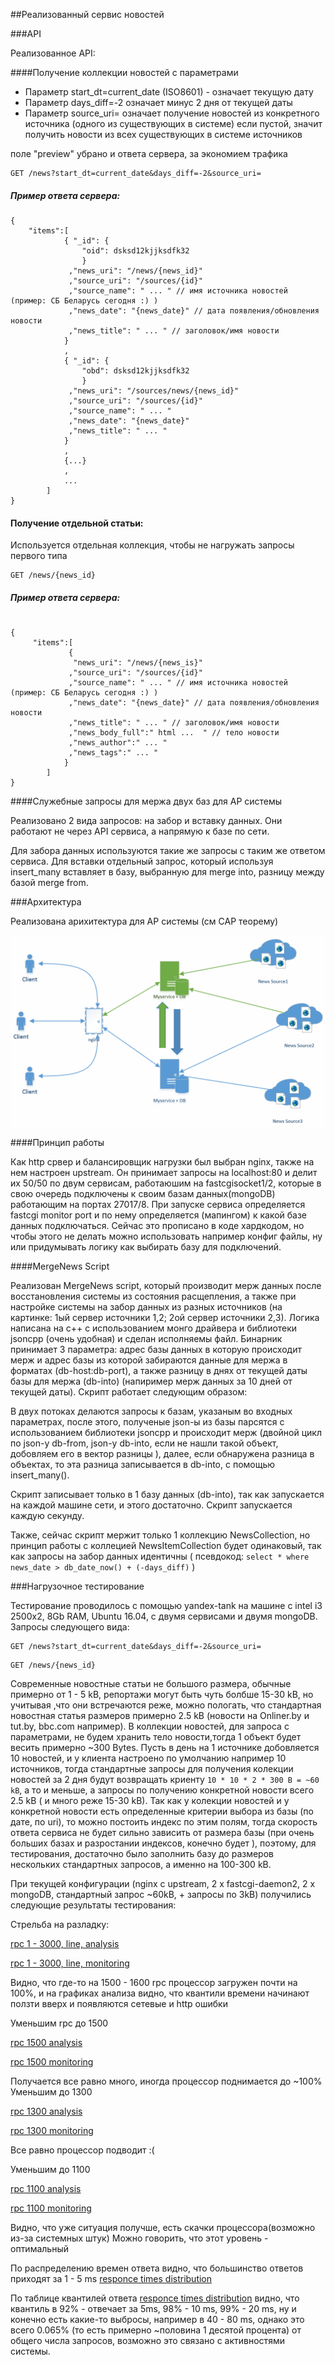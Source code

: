 ##Реализованный сервис новостей 

###API

Реализованное API:

####Получение коллекции новостей с параметрами

 - Параметр start_dt=current_date (ISO8601) - означает текущую дату
 - Параметр days_diff=-2 означает минус 2 дня от текущей даты
 - Параметр source_uri= означает получение новостей из конкретного источника (одного из существующих в системе)
   если пустой, значит получить новости из всех существующих в системе источников

поле "preview" убрано и ответа сервера, за экономием трафика 
```
GET /news?start_dt=current_date&days_diff=-2&source_uri=
```
##### Пример ответа сервера:
```
{ 
	"items":[
			{ "_id": {
				"oid": dsksd12kjjksdfk32
				}
			 ,"news_uri": "/news/{news_id}"
			 ,"source_uri": "/sources/{id}"
			 ,"source_name": " ... " // имя источника новостей (пример: СБ Беларусь сегодня :) )
			 ,"news_date": "{news_date}" // дата появления/обновления новости
			 ,"news_title": " ... " // заголовок/имя новости
			}
			,
			{ "_id": {
				"obd": dsksd12kjjksdfk32
				}
			 ,"news_uri": "/sources/news/{news_id}"
			 ,"source_uri": "/sources/{id}"
			 ,"source_name": " ... "
			 ,"news_date": "{news_date}"
			 ,"news_title": " ... " 
			}
			,
			{...}
			, 
			...
		]
}
```
#### Получение отдельной статьи:

Используется отдельная коллекция, чтобы не нагружать запросы первого типа
```
GET /news/{news_id}
```
##### Пример ответа сервера:

```

{ 
	 "items":[
	 		 { 
			  "news_uri": "/news/{news_is}"
			 ,"source_uri": "/sources/{id}"
			 ,"source_name": " ... " // имя источника новостей (пример: СБ Беларусь сегодня :) )
			 ,"news_date": "{news_date}" // дата появления/обновления новости
			 ,"news_title": " ... " // заголовок/имя новости
			 ,"news_body_full":" html ...  " // тело новости
			 ,"news_author":" ... " 
			 ,"news_tags":" ... "
			}
		]
}

``` 

####Cлужебные запросы для мержа двух баз для AP системы

Реализовано 2 вида запросов: на забор и вставку данных. Они работают не через API сервиса, а напрямую к базе по сети.

Для забора данных используются такие же запросы с таким же ответом сервиса.
Для вставки отдельный запрос, который используя insert_many вставляет в базу, выбранную для merge into, разницу между базой merge from.

###Архитектура

Реализована арихитектура для AP системы (см CAP теорему) 

![alt tag](https://github.com/EvgeniyPrudnikov/Magistracy/blob/master/WebServices/CAP/src/web5.png)

####Принцип работы

Как http срвер и балансировщик нагрузки был выбран nginx, также на нем настроен upstream. Он принимает запросы на localhost:80 и делит их 50/50 по двум сервисам, работаюшим на fastcgisocket1/2, которые в свою очередь подключены к своим базам данных(mongoDB) работающим на портах 27017/8.
При запуске сервиса определяется fastcgi monitor port и по нему определяется (мапингом) к какой базе данных подключаться. Сейчас это прописано в коде хардкодом, но чтобы этого не делать можно использовать например конфиг файлы, ну или придумывать логику как выбирать базу для подключений.  

####MergeNews Script

Реализован MergeNews script, который производит мерж данных после восстановления системы из состояния расщепления, а также при настройке системы на забор данных из разных источников (на картинке: 1ый сервер источники 1,2; 2ой сервер источники 2,3). Логика написана на c++ с использованием монго драйвера и библиотеки jsoncpp (очень удобная) и сделан исполняемы файл. Бинарник принимает 3 параметра: адрес базы данных в которую происходит мерж и адрес базы из которой забираются данные для мержа в форматах (db-host:db-port), а также разницу в днях от текущей даты базы для мержа (db-into) (напиример мерж данных за 10 дней от текущей даты). Скрипт работает следующим образом:

В двух потоках делаются запросы к базам, указаным во входных параметрах, после этого, полученые json-ы из базы парсятся с использованием библиотеки jsoncpp и происходит мерж (двойной цикл по json-у db-from, json-у db-into, если не нашли такой объект, добовляем его в вектор разницы ), далее, если обнаружена разница в объектах, то эта разница записывается в db-into, с помощью insert_many().

Скрипт записывает только в 1 базу данных (db-into), так как запускается на каждой машине сети, и этого достаточно. Скрипт запускается каждую секунду.

Также, сейчас скрипт мержит только 1 коллекцию NewsCollection, но принцип работы с коллецией NewsItemCollection будет одинаковый, так как запросы на забор данных идентичны ( псевдокод: ```select * where news_date > db_date_now() + (-days_diff)``` )

###Нагрузочное тестирование

Тестирование проводилось с помощью yandex-tank на машине с intel i3 2500x2, 8Gb RAM, Ubuntu 16.04, с двумя сервисами и двумя mongoDB.
Запросы следующего вида:

```
GET /news?start_dt=current_date&days_diff=-2&source_uri=
```
```
GET /news/{news_id}
```
Современные новостные статьи не большого размера, обычные примерно от 1 - 5 kB, репортажи могут быть чуть болбше 15-30 kB, но учитывая ,что они встречаются реже, можно пологать, что стандартная новостная статья размеров примерно 2.5 kB (новости на Onliner.by и tut.by, bbc.com например). В коллекции новостей, для запроса с параметрами, не будем хранить тело новости,тогда 1 объект будет весить примерно ~300 Bytes. Пусть в день на 1 источнике добовляется 10 новостей, и у клиента настроено по умолчанию например 10 источников, тогда стандартные запросы для получения колекции новостей за 2 дня будут возвращать криенту ```10 * 10 * 2 * 300 B = ~60 kB```, а то и меньше, а запросы по получению конкретной новости всего 2.5 kB ( и много реже 15-30 kB). Так как у колекции новостей и у конкретной новости есть определенные критерии выбора из базы (по дате, по uri), то можно постоить индекс по этим полям, тогда скорость ответа сервиса не будет сильно зависить от размера базы (при очень больших базах и разростании индексов, конечно будет ), поэтому, для тестирования, достаточно было заполнить базу до размеров нескольких стандартных запросов, а именно на 100-300 kB.

При текущей конфигурации (nginx с upstream, 2 x fastcgi-daemon2, 2 x mongoDB, стандартный запрос ~60kB, + запросы по 3kB) получились следующие результаты тестирования:

Стрельба на разладку:

[rpc 1 - 3000, line, analysis](https://overload.yandex.net/4898#tab=test_data&tags=&plot_groups=main&machines=171&metrics=&slider_start=1482661921&slider_end=1482662113&compress_ratio=1)

[rpc 1 - 3000, line, monitoring](https://overload.yandex.net/4898#tab=monitoring&tags=&plot_groups=main&machines=171&metrics=&slider_start=1482661921&slider_end=1482662113&compress_ratio=1)

Видно, что где-то на 1500 - 1600 rpc процессор загружен почти на 100%, и на графиках анализа видно, что квантили времени начинают ползти вверх и появляются сетевые и http ошибки

Уменьшим rpc до 1500 

[rpc 1500 analysis](https://overload.yandex.net/4904#tab=test_data&tags=&plot_groups=main&machines=171&metrics=&slider_start=1482663922&slider_end=1482664341&compress_ratio=1)

[rpc 1500 monitoring](https://overload.yandex.net/4904#tab=monitoring&tags=&plot_groups=main&machines=171&metrics=&slider_start=1482663922&slider_end=1482664341&compress_ratio=1)

Получается все равно много, иногда процессор поднимается до ~100% 
Уменьшим до 1300 

[rpc 1300 analysis](https://overload.yandex.net/4910#tab=test_data&tags=&plot_groups=main&machines=&metrics=&slider_start=1482665115&slider_end=1482665533)

[rpc 1300 monitoring](https://overload.yandex.net/4910#tab=monitoring&tags=&plot_groups=main&machines=171&metrics=&slider_start=1482665116&slider_end=1482665533&compress_ratio=1)

Все равно процессор подводит :( 

Уменьшим до 1100

[rpc 1100 analysis](https://overload.yandex.net/4917#tab=test_data&tags=&plot_groups=main&machines=171&metrics=&slider_start=1482666495&slider_end=1482666912&compress_ratio=1)

[rpc 1100 monitoring](https://overload.yandex.net/4917#tab=monitoring&tags=&plot_groups=main&machines=171&metrics=&slider_start=1482666495&slider_end=1482666912&compress_ratio=1)

Видно, что уже ситуация получше, есть скачки процессора(возможно из-за системных штук)
Можно говорить, что этот уровень - оптимальный

По распределению времен ответа видно, что большинство ответов приходят за 1 - 5 ms 
[responce times distribution](https://overload.yandex.net/4917#tab=test_data&tags=&plot_groups=additional&machines=171&metrics=&slider_start=1482666495&slider_end=1482666912&compress_ratio=1)

По таблице квантилей ответа [responce times distribution](https://overload.yandex.net/4917#tab=test_data&tags=&plot_groups=tables&machines=171&metrics=&slider_start=1482666495&slider_end=1482666912&compress_ratio=1) 
видно, что квантиль в 92% - отвечает за 5ms, 98% - 10 ms, 99% - 20 ms, ну и конечно есть какие-то выбросы, например в 40 - 80 ms, однако это всего 0.065% (то есть примерно ~половина 1 десятой процента) от общего числа запросов, возможно это связано с активностями системы.

